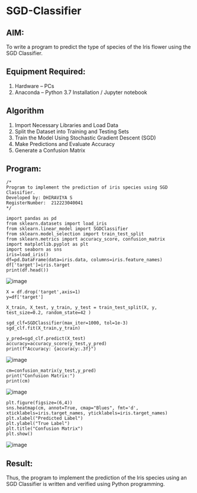 # SGD-Classifier
## AIM:
To write a program to predict the type of species of the Iris flower using the SGD Classifier.

## Equipment Required:
1. Hardware – PCs
2. Anaconda – Python 3.7 Installation / Jupyter notebook

## Algorithm
1.  Import Necessary Libraries and Load Data
2.  Split the Dataset into Training and Testing Sets
3.  Train the Model Using Stochastic Gradient Descent (SGD)
4.  Make Predictions and Evaluate Accuracy
5.   Generate a Confusion Matrix

## Program:
```
/*
Program to implement the prediction of iris species using SGD Classifier.
Developed by: DHIRAVIYA S
RegisterNumber:  212223040041
*/
```
```
import pandas as pd 
from sklearn.datasets import load_iris 
from sklearn.linear_model import SGDClassifier
from sklearn.model_selection import train_test_split 
from sklearn.metrics import accuracy_score, confusion_matrix 
import matplotlib.pyplot as plt 
import seaborn as sns 
iris=load_iris() 
df=pd.DataFrame(data=iris.data, columns=iris.feature_names) 
df['target']=iris.target 
print(df.head())
```
![image](https://github.com/user-attachments/assets/9de78df2-c732-4f64-8de1-26a5689107e1)

```
X = df.drop('target',axis=1) 
y=df['target']

X_train, X_test, y_train, y_test = train_test_split(X, y, test_size=0.2, random_state=42 )

sgd_clf=SGDClassifier(max_iter=1000, tol=1e-3)
sgd_clf.fit(X_train,y_train)

y_pred=sgd_clf.predict(X_test)
accuracy=accuracy_score(y_test,y_pred)
print(f"Accuracy: {accuracy:.3f}")
```
![image](https://github.com/user-attachments/assets/db71bbe4-93f2-4a96-a3fb-5c6e5c2448c2)

```
cm=confusion_matrix(y_test,y_pred) 
print("Confusion Matrix:") 
print(cm)
```
![image](https://github.com/user-attachments/assets/11b698c0-64d3-415f-b444-aa321bdc3821)

```
plt.figure(figsize=(6,4))
sns.heatmap(cm, annot=True, cmap="Blues", fmt='d', xticklabels=iris.target_names, yticklabels=iris.target_names)
plt.xlabel("Predicted Label")
plt.ylabel("True Label")
plt.title("Confusion Matrix")
plt.show()
```
![image](https://github.com/user-attachments/assets/e9e02331-0c1c-44d5-8efa-18844c055bcc)







## Result:
Thus, the program to implement the prediction of the Iris species using an SGD Classifier is written and verified using Python programming.

